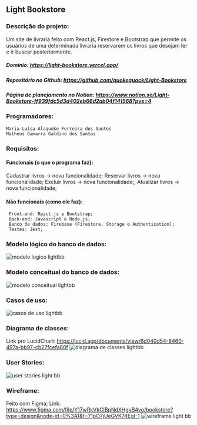 ## Light Bookstore

### Descrição do projeto:
Um site de livraria feito com React.js, Firestore e Bootstrap que permite os usuários de uma determinada livraria reservarem os livros que desejam ler e ir buscar posteriormente.
##### Domínio: https://light-bookstore.vercel.app/
##### Repositório no Github: https://github.com/quokequack/Light-Bookstore
##### Página de planejamento no Notion: https://www.notion.so/Light-Bookstore-ff939fdc5d3d402eb66d2ab04f141568?pvs=4

### Programadores:
	Maria Luísa Alaquoke Ferreira dos Santos
	Matheus Gamarra Galdino dos Santos

### Requisitos:
#### Funcionais (o que o programa faz):

   Cadastrar livros  → nova funcionalidade;
   Reservar livros  → nova funcionalidade;
   Excluir livros → nova funcionalidade;;
   Atualizar livros → nova funcionalidade;
   
#### Não funcionais (como ele faz):

     Front-end: React.js e Bootstrap;
     Back-end: Javascript e Node.js;
     Banco de dados: Firebase (Firestore, Storage e Authentication);
     Testes: Jest;

### Modelo lógico do banco de dados:
![modelo logico lightbb](https://github.com/quokequack/Light-Bookstore/assets/88796071/02c9cf77-a4ac-463f-88b2-9f5c32098c68)

### Modelo conceitual do banco de dados:
![modelo conceitual lightbb](https://github.com/quokequack/Light-Bookstore/assets/88796071/07745f08-0444-4c0b-9783-e1ffd2cb41fe)

### Casos de uso:
![casos de uso lightbb](https://github.com/quokequack/Light-Bookstore/assets/88796071/d4302882-a174-4590-9343-a57813b10633)

### Diagrama de classes:
Link pro LucidChart: https://lucid.app/documents/view/6d040d54-8460-497a-bb97-cb27fcefa80f
![diagrama de classes lightbb](https://github.com/quokequack/Light-Bookstore/assets/88796071/a33a03b2-9f7e-489b-9a01-369e36c33e51)

### User Stories:
![user stories light bb](https://github.com/quokequack/Light-Bookstore/assets/88796071/7f1ea543-643c-4ca3-8e41-7106b847d6d7)

### Wireframe:
Feito com Figma;
Link: https://www.figma.com/file/Y17wRkVkCIBpNdXHgvB4vo/bookstore?type=design&node-id=0%3A1&t=71pO7jUeGVK74EgI-1
![wireframe light bb](https://github.com/quokequack/Light-Bookstore/assets/88796071/dd1efc35-f77c-4a3f-87a9-7e8d1fb80bc6)
